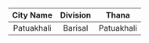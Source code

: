 | City Name | Division | Thana |
|:--------:|:---------:|:--------:|
|Patuakhali|Barisal|Patuakhali|
